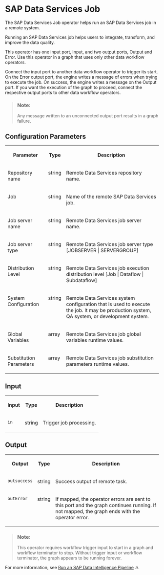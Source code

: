 <!-- loio539680c2cffa47f6b744d113eb848a3d -->

# SAP Data Services Job

The SAP Data Services Job operator helps run an SAP Data Services job in a remote system.



Running an SAP Data Services job helps users to integrate, transform, and improve the data quality.



This operator has one input port, Input, and two output ports, Output and Error. Use this operator in a graph that uses only other data workflow operators.

Connect the input port to another data workflow operator to trigger its start. On the Error output port, the engine writes a message of errors when trying to execute the job. On success, the engine writes a message on the Output port. If you want the execution of the graph to proceed, connect the respective output ports to other data workflow operators.

> ### Note:  
> Any message written to an unconnected output port results in a graph failure.



<a name="loio539680c2cffa47f6b744d113eb848a3d__section_sq1_nf3_vdb"/>

## Configuration Parameters


<table>
<tr>
<th valign="top">

Parameter

</th>
<th valign="top">

Type

</th>
<th valign="top">

Description

</th>
</tr>
<tr>
<td valign="top">

Repository name

</td>
<td valign="top">

string

</td>
<td valign="top">

Remote Data Services repository name.

</td>
</tr>
<tr>
<td valign="top">

Job

</td>
<td valign="top">

string

</td>
<td valign="top">

Name of the remote SAP Data Services job.

</td>
</tr>
<tr>
<td valign="top">

Job server name

</td>
<td valign="top">

string

</td>
<td valign="top">

Remote Data Services job server name.

</td>
</tr>
<tr>
<td valign="top">

Job server type

</td>
<td valign="top">

string

</td>
<td valign="top">

Remote Data Services job server type \[JOBSERVER | SERVERGROUP\]

</td>
</tr>
<tr>
<td valign="top">

Distribution Level

</td>
<td valign="top">

string

</td>
<td valign="top">

Remote Data Services job execution distribution level \[Job | Dataflow | Subdataflow\]

</td>
</tr>
<tr>
<td valign="top">

System Configuration

</td>
<td valign="top">

string

</td>
<td valign="top">

Remote Data Services system configuration that is used to execute the job. It may be production system, QA system, or development system.

</td>
</tr>
<tr>
<td valign="top">

Global Variables

</td>
<td valign="top">

array

</td>
<td valign="top">

Remote Data Services job global variables runtime values.

</td>
</tr>
<tr>
<td valign="top">

Substitution Parameters

</td>
<td valign="top">

array

</td>
<td valign="top">

Remote Data Services job substitution parameters runtime values.

</td>
</tr>
</table>



<a name="loio539680c2cffa47f6b744d113eb848a3d__section_knq_5f3_vdb"/>

## Input


<table>
<tr>
<th valign="top">

Input

</th>
<th valign="top">

Type

</th>
<th valign="top">

Description

</th>
</tr>
<tr>
<td valign="top">

`in`

</td>
<td valign="top">

string

</td>
<td valign="top">

Trigger job processing.

</td>
</tr>
</table>



<a name="loio539680c2cffa47f6b744d113eb848a3d__section_swc_cg3_vdb"/>

## Output


<table>
<tr>
<th valign="top">

Output

</th>
<th valign="top">

Type

</th>
<th valign="top">

Description

</th>
</tr>
<tr>
<td valign="top">

`outsuccess`

</td>
<td valign="top">

string

</td>
<td valign="top">

Success output of remote task.

</td>
</tr>
<tr>
<td valign="top">

`outError`

</td>
<td valign="top">

string

</td>
<td valign="top">

If mapped, the operator errors are sent to this port and the graph continues running. If not mapped, the graph ends with the operator error.

</td>
</tr>
</table>

> ### Note:  
> This operator requires workflow trigger input to start in a graph and workflow terminator to stop. Without trigger input or workflow terminator, the graph appears to be running forever.



For more information, see [Run an SAP Data Intelligence Pipeline](https://help.sap.com/viewer/1c1341f6911f4da5a35b191b40b426c8/Cloud/en-US/69bbcf990caa4439b24515dd02b42918.html "Use the Pipeline operator in the SAP Data Intelligence Modeler application to run (execute) a graph (pipeline) in an SAP Data Intelligence system.") :arrow_upper_right:.

